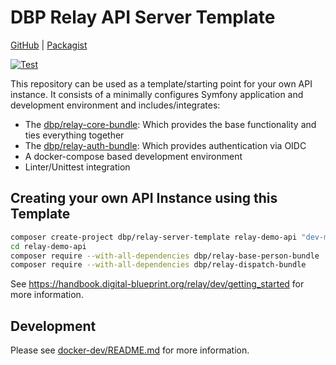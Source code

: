 # DBP Relay API Server Template

[GitHub](https://github.com/digital-blueprint/relay-demo-api) |
[Packagist](https://packagist.org/packages/dbp/relay-demo-api)

[![Test](https://github.com/digital-blueprint/relay-demo-api/actions/workflows/test.yml/badge.svg)](https://github.com/digital-blueprint/relay-demo-api/actions/workflows/test.yml)

This repository can be used as a template/starting point for your own API instance.
It consists of a minimally configures Symfony application and development environment
and includes/integrates:

* The [dbp/relay-core-bundle](https://packagist.org/packages/dbp/relay-core-bundle): Which provides the base functionality and ties everything together
* The [dbp/relay-auth-bundle](https://packagist.org/packages/dbp/relay-auth-bundle): Which provides authentication via OIDC
* A docker-compose based development environment
* Linter/Unittest integration

## Creating your own API Instance using this Template

```bash
composer create-project dbp/relay-server-template relay-demo-api "dev-main"
cd relay-demo-api
composer require --with-all-dependencies dbp/relay-base-person-bundle
composer require --with-all-dependencies dbp/relay-dispatch-bundle
```

See https://handbook.digital-blueprint.org/relay/dev/getting_started for more information.

## Development

Please see [docker-dev/README.md](./docker-dev/README.md) for more information.
